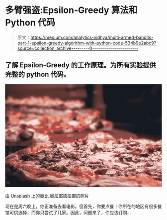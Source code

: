 # 多臂强盗:Epsilon-Greedy 算法和 Python 代码

> 原文：<https://medium.com/analytics-vidhya/multi-armed-bandits-part-1-epsilon-greedy-algorithm-with-python-code-534b9e2abc9?source=collection_archive---------0----------------------->

## 了解 Epsilon-Greedy 的工作原理。为所有实验提供完整的 python 代码。

![](img/16016f632c603cdc80a7e432ede079bb.png)

由 [Unsplash](https://unsplash.com/s/photos/pizza-delivery?utm_source=unsplash&utm_medium=referral&utm_content=creditCopyText) 上的[奥比·奥尼耶德](https://unsplash.com/@thenewmalcolm?utm_source=unsplash&utm_medium=referral&utm_content=creditCopyText)拍摄的照片

现在是周六晚上，你正准备去看电影。但首先，你要点餐！你所在的地区有很多餐馆可供选择，而你只尝试了几家。因此，问题来了，你应该订购…